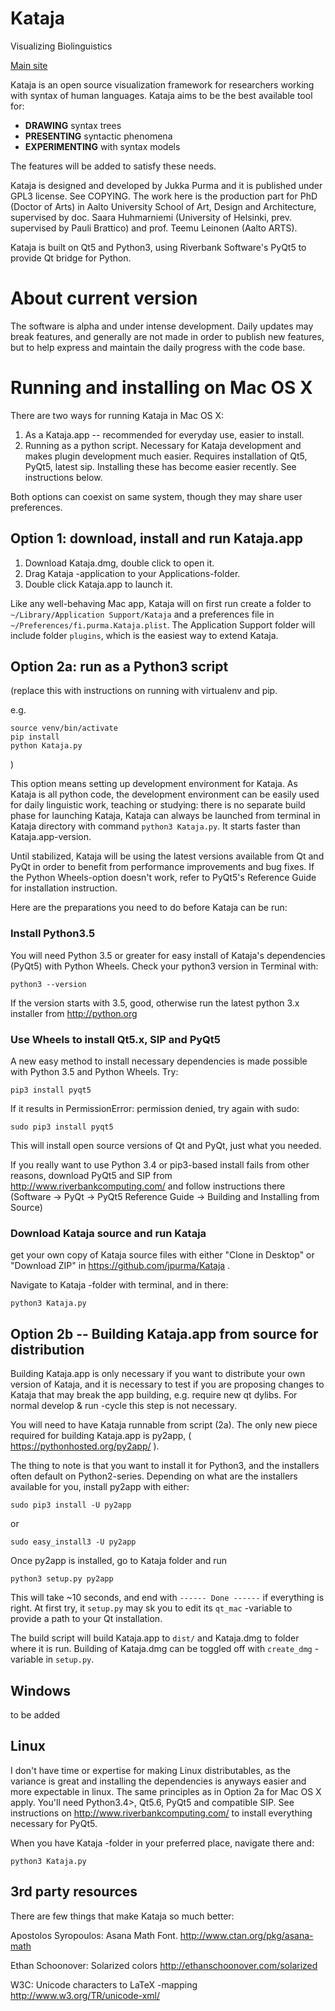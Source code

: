 # Kataja

Visualizing Biolinguistics

[Main site](http://www.kataja.purma.fi)

Kataja is an open source visualization framework for researchers working with syntax of human languages. 
Kataja aims to be the best available tool for:

 - **DRAWING** syntax trees
 - **PRESENTING** syntactic phenomena
 - **EXPERIMENTING** with syntax models

The features will be added to satisfy these needs.

Kataja is designed and developed by Jukka Purma and it is published under GPL3 license. See COPYING.
The work here is the production part for PhD (Doctor of Arts) in Aalto University School of Art, Design and Architecture, supervised by doc. Saara Huhmarniemi (University of Helsinki, prev. supervised by Pauli Brattico) and prof. Teemu Leinonen (Aalto ARTS). 

Kataja is built on Qt5 and Python3, using Riverbank Software's PyQt5 to provide Qt bridge for Python.

# About current version

The software is alpha and under intense development. Daily updates may break features, and generally are not made in order to publish new features, but to help express and maintain the daily progress with the code base.  

# Running and installing on Mac OS X

There are two ways for running Kataja in Mac OS X:

1. As a Kataja.app -- recommended for everyday use, easier to install. 
2. Running as a python script. Necessary for Kataja development and makes plugin development much easier. Requires installation of Qt5, PyQt5, latest sip. Installing these has become easier recently.  See instructions below.

Both options can coexist on same system, though they may share user  preferences. 

## Option 1: download, install and run Kataja.app

1. Download Kataja.dmg, double click to open it. 
2. Drag Kataja -application to your Applications-folder. 
3. Double click Kataja.app to launch it.

Like any well-behaving Mac app, Kataja will on first run create a folder to `~/Library/Application Support/Kataja` and a preferences file in `~/Preferences/fi.purma.Kataja.plist`. The Application Support folder will include folder `plugins`, which is the easiest way to extend Kataja. 

## Option 2a: run as a Python3 script 

(replace this with instructions on running with virtualenv and pip.

e.g.

    source venv/bin/activate
    pip install
    python Kataja.py
)

This option means setting up development environment for Kataja. As Kataja is all python code, the development environment can be easily used for daily linguistic work, teaching or studying: there is no separate build phase for launching Kataja, Kataja can always be launched from terminal in Kataja directory with command `python3 Kataja.py`. It starts faster than Kataja.app-version.

Until stabilized, Kataja will be using the latest versions available from Qt and PyQt in order to benefit from performance improvements and bug fixes. If the Python Wheels-option doesn't work, refer to PyQt5's Reference Guide for installation instruction.    

Here are the preparations you need to do before Kataja can be run:

### Install Python3.5 ###

You will need Python 3.5 or greater for easy install of Kataja's dependencies (PyQt5) with Python Wheels. Check your python3 version in Terminal with: 

    python3 --version
    
If the version starts with 3.5, good, otherwise run the latest python 3.x installer from http://python.org 

### Use Wheels to install Qt5.x, SIP and PyQt5 ###

A new easy method to install necessary dependencies is made possible with Python 3.5 and Python Wheels. Try: 

    pip3 install pyqt5 

If it results in PermissionError: permission denied, try again with sudo:

    sudo pip3 install pyqt5 

This will install open source versions of Qt and PyQt, just what you needed.

If you really want to use Python 3.4 or pip3-based install fails from other reasons, download PyQt5 and SIP from http://www.riverbankcomputing.com/ and follow instructions there (Software -> PyQt -> PyQt5 Reference Guide -> Building and Installing from Source)

### Download Kataja source and run Kataja ###

get your own copy of Kataja source files with either "Clone in Desktop" or "Download ZIP" in https://github.com/jpurma/Kataja .
 
Navigate to Kataja -folder with terminal, and in there:

    python3 Kataja.py
    
 
## Option 2b -- Building Kataja.app from source for distribution

Building Kataja.app is only necessary if you want to distribute your own version of Kataja, and it is necessary to test if you are proposing changes to Kataja that may break the app building, e.g. require new qt dylibs. For normal develop & run -cycle this step is not necessary.
  
You will need to have Kataja runnable from script (2a). The only new piece required for building Kataja.app is py2app, ( https://pythonhosted.org/py2app/ ). 

The thing to note is that you want to install it for Python3, and the installers often default on Python2-series. Depending on what are the installers available for you, install py2app with either:
  
    sudo pip3 install -U py2app
    
or 
    
    sudo easy_install3 -U py2app

Once py2app is installed, go to Kataja folder and run 

    python3 setup.py py2app
    
This will take ~10 seconds, and end with `------ Done ------` if everything is right. At first try, it `setup.py` may sk you to edit its `qt_mac` -variable to provide a path to your Qt installation.

The build script will build Kataja.app to `dist/` and Kataja.dmg to folder where it is run. Building of Kataja.dmg can be toggled off with `create_dmg` -variable in `setup.py`. 

## Windows ##

to be added

## Linux ##

I don't have time or expertise for making Linux distributables, as the variance is great and installing the dependencies is anyways easier and more expectable in linux. The same principles as in Option 2a for Mac OS X apply. You'll need Python3.4>, Qt5.6, PyQt5 and compatible SIP. See instructions on  http://www.riverbankcomputing.com/ to install everything necessary for PyQt5. 

When you have Kataja -folder in your preferred place, navigate there and:
 
    python3 Kataja.py
 
3rd party resources
-------------------

There are few things that make Kataja so much better:

Apostolos Syropoulos: Asana Math Font.
http://www.ctan.org/pkg/asana-math

Ethan Schoonover: Solarized colors 
http://ethanschoonover.com/solarized

W3C: Unicode characters to LaTeX -mapping
http://www.w3.org/TR/unicode-xml/ 
